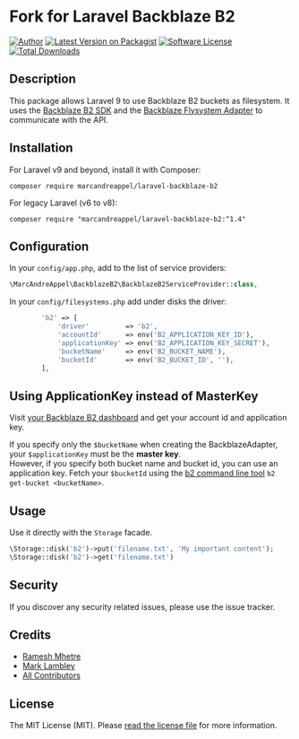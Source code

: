 # Fork for Laravel Backblaze B2

[![Author](http://img.shields.io/badge/author-@marc_andre-blue.svg?style=flat-square)](https://twitter.com/marc_andre)
[![Latest Version on Packagist](https://img.shields.io/packagist/v/marcandreappel/laravel-backblaze-b2.svg?style=flat-square)](https://packagist.org/packages/gliterd/laravel-backblaze-b2)
[![Software License][ico-license]](LICENSE.md)
[![Total Downloads](https://img.shields.io/packagist/dt/marcandreappel/laravel-backblaze-b2.svg?style=flat-square)](https://packagist.org/packages/gliterd/laravel-backblaze-b2)

## Description
This package allows Laravel 9 to use Backblaze B2 buckets as filesystem.
It uses the [Backblaze B2 SDK](https://github.com/gliterd/backblaze-b2) and the 
[Backblaze Flysystem Adapter](https://github.com/marcandreappel/flysystem-backblaze) to communicate with the API.

## Installation
For Laravel v9 and beyond, install it with Composer:
```shell
composer require marcandreappel/laravel-backblaze-b2
```

For legacy Laravel (v6 to v8):
```shell
composer require "marcandreappel/laravel-backblaze-b2:^1.4"
```

## Configuration
In your `config/app.php`, add to the list of service providers:

``` php
\MarcAndreAppel\BackblazeB2\BackblazeB2ServiceProvider::class,
```

In your `config/filesystems.php` add under disks the driver:
```php
        'b2' => [
            'driver'         => 'b2',
            'accountId'      => env('B2_APPLICATION_KEY_ID'),
            'applicationKey' => env('B2_APPLICATION_KEY_SECRET'),
            'bucketName'     => env('B2_BUCKET_NAME'),
            'bucketId'       => env('B2_BUCKET_ID', ''),
        ],
```

## Using ApplicationKey instead of MasterKey
Visit [your Backblaze B2 dashboard](https://secure.backblaze.com/b2_buckets.htm) and get your account id and application
key.

If you specify only the `$bucketName` when creating the BackblazeAdapter, your `$applicationKey` must be the 
**master key**.\
However, if you specify both bucket name and bucket id, you can use an application key.
Fetch your `$bucketId` using the [b2 command line tool](https://www.backblaze.com/b2/docs/quick_command_line.html) 
`b2 get-bucket <bucketName>`.

## Usage
Use it directly with the `Storage` facade.

``` php
\Storage::disk('b2')->put('filename.txt', 'My important content');
\Storage::disk('b2')->get('filename.txt')
```

## Security
If you discover any security related issues, please use the issue tracker.

## Credits
- [Ramesh Mhetre](https://github.com/mhetreramesh)
- [Mark Lambley](https://github.com/mlambley)
- [All Contributors](https://github.com/gliterd/laravel-backblaze-b2/graphs/contributors)

## License
The MIT License (MIT). Please [read the license file](LICENSE.md) for more information.

[ico-license]: https://img.shields.io/badge/license-MIT-brightgreen.svg?style=flat-square
